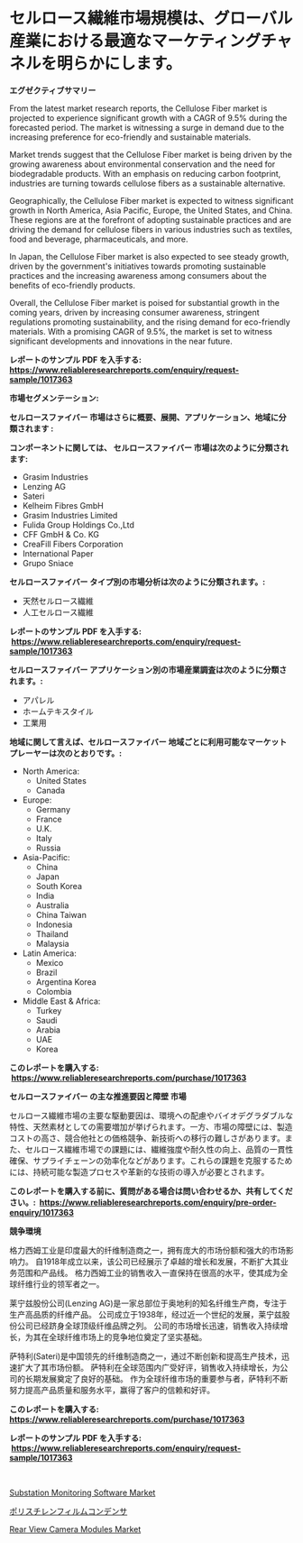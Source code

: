 <p><h1>セルロース繊維市場規模は、グローバル産業における最適なマーケティングチャネルを明らかにします。</h1></p><p><strong>エグゼクティブサマリー</strong></p>
<p><p>From the latest market research reports, the Cellulose Fiber market is projected to experience significant growth with a CAGR of 9.5% during the forecasted period. The market is witnessing a surge in demand due to the increasing preference for eco-friendly and sustainable materials.</p><p>Market trends suggest that the Cellulose Fiber market is being driven by the growing awareness about environmental conservation and the need for biodegradable products. With an emphasis on reducing carbon footprint, industries are turning towards cellulose fibers as a sustainable alternative.</p><p>Geographically, the Cellulose Fiber market is expected to witness significant growth in North America, Asia Pacific, Europe, the United States, and China. These regions are at the forefront of adopting sustainable practices and are driving the demand for cellulose fibers in various industries such as textiles, food and beverage, pharmaceuticals, and more.</p><p>In Japan, the Cellulose Fiber market is also expected to see steady growth, driven by the government's initiatives towards promoting sustainable practices and the increasing awareness among consumers about the benefits of eco-friendly products.</p><p>Overall, the Cellulose Fiber market is poised for substantial growth in the coming years, driven by increasing consumer awareness, stringent regulations promoting sustainability, and the rising demand for eco-friendly materials. With a promising CAGR of 9.5%, the market is set to witness significant developments and innovations in the near future.</p></p>
<p><strong>レポートのサンプル PDF を入手する: <a href="https://www.reliableresearchreports.com/enquiry/request-sample/1017363">https://www.reliableresearchreports.com/enquiry/request-sample/1017363</a></strong></p>
<p><strong>市場セグメンテーション:</strong></p>
<p><strong> セルロースファイバー 市場はさらに概要、展開、アプリケーション、地域に分類されます :</strong></p>
<p><strong>コンポーネントに関しては、 セルロースファイバー 市場は次のように分類されます: &nbsp;</strong></p>
<p><ul><li>Grasim Industries</li><li>Lenzing AG</li><li>Sateri</li><li>Kelheim Fibres GmbH</li><li>Grasim Industries Limited</li><li>Fulida Group Holdings Co.,Ltd</li><li>CFF GmbH & Co. KG</li><li>CreaFill Fibers Corporation</li><li>International Paper</li><li>Grupo Sniace</li></ul></p>
<p><strong> セルロースファイバー タイプ別の市場分析は次のように分類されます。:</strong></p>
<p><ul><li>天然セルロース繊維</li><li>人工セルロース繊維</li></ul></p>
<p><strong>レポートのサンプル PDF を入手する: &nbsp;<a href="https://www.reliableresearchreports.com/enquiry/request-sample/1017363">https://www.reliableresearchreports.com/enquiry/request-sample/1017363</a></strong></p>
<p><strong> セルロースファイバー アプリケーション別の市場産業調査は次のように分類されます。:</strong></p>
<p><ul><li>アパレル</li><li>ホームテキスタイル</li><li>工業用</li></ul></p>
<p><strong>地域に関して言えば、セルロースファイバー 地域ごとに利用可能なマーケットプレーヤーは次のとおりです。:</strong></p>
<p><ul>
    <li>
        North America:
        <ul>
            <li>United States</li>
            <li>Canada</li>
        </ul>
    </li>
    <li>
        Europe:
        <ul>
            <li>Germany</li>
            <li>France</li>
            <li>U.K.</li>
            <li>Italy</li>
            <li>Russia</li>
        </ul>
    </li>
    <li>
        Asia-Pacific:
        <ul>
            <li>China</li>
            <li>Japan</li>
            <li>South Korea</li>
            <li>India</li>
            <li>Australia</li>
            <li>China Taiwan</li>
            <li>Indonesia</li>
            <li>Thailand</li>
            <li>Malaysia</li>
        </ul>
    </li>
    <li>
        Latin America:
        <ul>
            <li>Mexico</li>
            <li>Brazil</li>
            <li>Argentina Korea</li>
            <li>Colombia</li>
        </ul>
    </li>
    <li>
        Middle East & Africa:
        <ul>
            <li>Turkey</li>
            <li>Saudi</li>
            <li>Arabia</li>
            <li>UAE</li>
            <li>Korea</li>
        </ul>
    </li>
    </ul></p>
<p><strong>このレポートを購入する: &nbsp;<a href="https://www.reliableresearchreports.com/purchase/1017363">https://www.reliableresearchreports.com/purchase/1017363</a></strong></p>
<p><strong>セルロースファイバー の主な推進要因と障壁 市場</strong></p>
<p><p>セルロース繊維市場の主要な駆動要因は、環境への配慮やバイオデグラダブルな特性、天然素材としての需要増加が挙げられます。一方、市場の障壁には、製造コストの高さ、競合他社との価格競争、新技術への移行の難しさがあります。また、セルロース繊維市場での課題には、繊維強度や耐久性の向上、品質の一貫性確保、サプライチェーンの効率化などがあります。これらの課題を克服するためには、持続可能な製造プロセスや革新的な技術の導入が必要とされます。</p></p>
<p><strong>このレポートを購入する前に、質問がある場合は問い合わせるか、共有してください。:&nbsp; <a href="https://www.reliableresearchreports.com/enquiry/pre-order-enquiry/1017363">https://www.reliableresearchreports.com/enquiry/pre-order-enquiry/1017363</a></strong></p>
<p><strong>競争環境</strong></p>
<p><p>格力西姆工业是印度最大的纤维制造商之一，拥有庞大的市场份额和强大的市场影响力。 自1918年成立以来，该公司已经展示了卓越的增长和发展，不断扩大其业务范围和产品线。 格力西姆工业的销售收入一直保持在很高的水平，使其成为全球纤维行业的领军者之一。</p><p>莱宁兹股份公司(Lenzing AG)是一家总部位于奥地利的知名纤维生产商，专注于生产高品质的纤维产品。 公司成立于1938年，经过近一个世纪的发展，莱宁兹股份公司已经跻身全球顶级纤维品牌之列。 公司的市场增长迅速，销售收入持续增长，为其在全球纤维市场上的竞争地位奠定了坚实基础。</p><p>萨特利(Sateri)是中国领先的纤维制造商之一，通过不断创新和提高生产技术，迅速扩大了其市场份额。 萨特利在全球范围内广受好评，销售收入持续增长，为公司的长期发展奠定了良好的基础。 作为全球纤维市场的重要参与者，萨特利不断努力提高产品质量和服务水平，赢得了客户的信赖和好评。</p></p>
<p><strong>このレポートを購入する: &nbsp; <a href="https://www.reliableresearchreports.com/purchase/1017363">https://www.reliableresearchreports.com/purchase/1017363</a></strong></p>
<p><strong>レポートのサンプル PDF を入手する: &nbsp;<a href="https://www.reliableresearchreports.com/enquiry/request-sample/1017363">https://www.reliableresearchreports.com/enquiry/request-sample/1017363</a></strong><strong></strong></p>
<p>&nbsp;</p>
<p><p><a href="https://view.publitas.com/reportprime-1/substation-monitoring-software-market-analysis-examines-its-scope-on-growth-opportunities-and-forecasted-trends-spanning-from-2023-to-2030/">Substation Monitoring Software Market</a></p><p><a href="https://medium.com/@fatimaklein1922/%E3%83%9D%E3%83%AA%E3%82%B9%E3%83%81%E3%83%AC%E3%83%B3%E3%83%95%E3%82%A3%E3%83%AB%E3%83%A0%E3%82%B3%E3%83%B3%E3%83%87%E3%83%B3%E3%82%B5%E5%B8%82%E5%A0%B4-2031%E5%B9%B4%E3%81%BE%E3%81%A7%E3%81%AE%E3%83%88%E3%83%AC%E3%83%B3%E3%83%89-%E4%BA%88%E6%B8%AC-%E7%AB%B6%E4%BA%89%E5%88%86%E6%9E%90-2733e9718ac5">ポリスチレンフィルムコンデンサ</a></p><p><a href="https://github.com/Hazelklievgspy6vdcsmu106w/Market-Research-Report-List-1/blob/main/rear-view-camera-modules-market.md">Rear View Camera Modules Market</a></p></p>